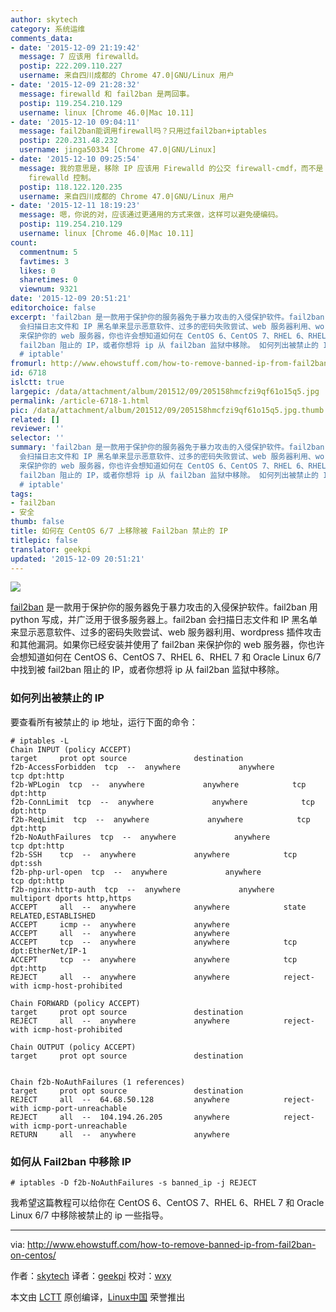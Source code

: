 ```yaml
---
author: skytech
category: 系统运维
comments_data:
- date: '2015-12-09 21:19:42'
  message: 7 应该用 firewalld。
  postip: 222.209.110.227
  username: 来自四川成都的 Chrome 47.0|GNU/Linux 用户
- date: '2015-12-09 21:28:32'
  message: firewalld 和 fail2ban 是两回事。
  postip: 119.254.210.129
  username: linux [Chrome 46.0|Mac 10.11]
- date: '2015-12-10 09:04:11'
  message: fail2ban能调用firewall吗？只用过fail2ban+iptables
  postip: 220.231.48.232
  username: jinga50334 [Chrome 47.0|GNU/Linux]
- date: '2015-12-10 09:25:54'
  message: 我的意思是，移除 IP 应该用 Firewalld 的公交 firewall-cmdf，而不是 iptables。因为默认设置下，7 的防火墙是由
    firewalld 控制。
  postip: 118.122.120.235
  username: 来自四川成都的 Chrome 47.0|GNU/Linux 用户
- date: '2015-12-11 18:19:23'
  message: 嗯，你说的对，应该通过更通用的方式来做，这样可以避免硬编码。
  postip: 119.254.210.129
  username: linux [Chrome 46.0|Mac 10.11]
count:
  commentnum: 5
  favtimes: 3
  likes: 0
  sharetimes: 0
  viewnum: 9321
date: '2015-12-09 20:51:21'
editorchoice: false
excerpt: 'fail2ban 是一款用于保护你的服务器免于暴力攻击的入侵保护软件。fail2ban 用 python 写成，并广泛用于很多服务器上。fail2ban
  会扫描日志文件和 IP 黑名单来显示恶意软件、过多的密码失败尝试、web 服务器利用、wordpress 插件攻击和其他漏洞。如果你已经安装并使用了 fail2ban
  来保护你的 web 服务器，你也许会想知道如何在 CentOS 6、CentOS 7、RHEL 6、RHEL 7 和 Oracle Linux 6/7 中找到被
  fail2ban 阻止的 IP，或者你想将 ip 从 fail2ban 监狱中移除。 如何列出被禁止的 IP 要查看所有被禁止的 ip 地址，运行下面的命令：
  # iptable'
fromurl: http://www.ehowstuff.com/how-to-remove-banned-ip-from-fail2ban-on-centos/
id: 6718
islctt: true
largepic: /data/attachment/album/201512/09/205158hmcfzi9qf61o15q5.jpg
permalink: /article-6718-1.html
pic: /data/attachment/album/201512/09/205158hmcfzi9qf61o15q5.jpg.thumb.jpg
related: []
reviewer: ''
selector: ''
summary: 'fail2ban 是一款用于保护你的服务器免于暴力攻击的入侵保护软件。fail2ban 用 python 写成，并广泛用于很多服务器上。fail2ban
  会扫描日志文件和 IP 黑名单来显示恶意软件、过多的密码失败尝试、web 服务器利用、wordpress 插件攻击和其他漏洞。如果你已经安装并使用了 fail2ban
  来保护你的 web 服务器，你也许会想知道如何在 CentOS 6、CentOS 7、RHEL 6、RHEL 7 和 Oracle Linux 6/7 中找到被
  fail2ban 阻止的 IP，或者你想将 ip 从 fail2ban 监狱中移除。 如何列出被禁止的 IP 要查看所有被禁止的 ip 地址，运行下面的命令：
  # iptable'
tags:
- fail2ban
- 安全
thumb: false
title: 如何在 CentOS 6/7 上移除被 Fail2ban 禁止的 IP
titlepic: false
translator: geekpi
updated: '2015-12-09 20:51:21'
---
```


![](/data/attachment/album/201512/09/205158hmcfzi9qf61o15q5.jpg)


[fail2ban](http://www.fail2ban.org/wiki/index.php/Main_Page) 是一款用于保护你的服务器免于暴力攻击的入侵保护软件。fail2ban 用 python 写成，并广泛用于很多服务器上。fail2ban 会扫描日志文件和 IP 黑名单来显示恶意软件、过多的密码失败尝试、web 服务器利用、wordpress 插件攻击和其他漏洞。如果你已经安装并使用了 fail2ban 来保护你的 web 服务器，你也许会想知道如何在 CentOS 6、CentOS 7、RHEL 6、RHEL 7 和 Oracle Linux 6/7 中找到被 fail2ban 阻止的 IP，或者你想将 ip 从 fail2ban 监狱中移除。


### 如何列出被禁止的 IP


要查看所有被禁止的 ip 地址，运行下面的命令：



```
# iptables -L
Chain INPUT (policy ACCEPT)
target     prot opt source               destination
f2b-AccessForbidden  tcp  --  anywhere             anywhere            tcp dpt:http
f2b-WPLogin  tcp  --  anywhere             anywhere            tcp dpt:http
f2b-ConnLimit  tcp  --  anywhere             anywhere            tcp dpt:http
f2b-ReqLimit  tcp  --  anywhere             anywhere            tcp dpt:http
f2b-NoAuthFailures  tcp  --  anywhere             anywhere            tcp dpt:http
f2b-SSH    tcp  --  anywhere             anywhere            tcp dpt:ssh
f2b-php-url-open  tcp  --  anywhere             anywhere            tcp dpt:http
f2b-nginx-http-auth  tcp  --  anywhere             anywhere            multiport dports http,https
ACCEPT     all  --  anywhere             anywhere            state RELATED,ESTABLISHED
ACCEPT     icmp --  anywhere             anywhere
ACCEPT     all  --  anywhere             anywhere
ACCEPT     tcp  --  anywhere             anywhere            tcp dpt:EtherNet/IP-1
ACCEPT     tcp  --  anywhere             anywhere            tcp dpt:http
REJECT     all  --  anywhere             anywhere            reject-with icmp-host-prohibited

Chain FORWARD (policy ACCEPT)
target     prot opt source               destination
REJECT     all  --  anywhere             anywhere            reject-with icmp-host-prohibited

Chain OUTPUT (policy ACCEPT)
target     prot opt source               destination


Chain f2b-NoAuthFailures (1 references)
target     prot opt source               destination
REJECT     all  --  64.68.50.128         anywhere            reject-with icmp-port-unreachable
REJECT     all  --  104.194.26.205       anywhere            reject-with icmp-port-unreachable
RETURN     all  --  anywhere             anywhere

```

### 如何从 Fail2ban 中移除 IP



```
# iptables -D f2b-NoAuthFailures -s banned_ip -j REJECT

```

我希望这篇教程可以给你在 CentOS 6、CentOS 7、RHEL 6、RHEL 7 和 Oracle Linux 6/7 中移除被禁止的 ip 一些指导。




---


via: <http://www.ehowstuff.com/how-to-remove-banned-ip-from-fail2ban-on-centos/>


作者：[skytech](http://www.ehowstuff.com/author/skytech/) 译者：[geekpi](https://github.com/geekpi) 校对：[wxy](https://github.com/wxy)


本文由 [LCTT](https://github.com/LCTT/TranslateProject) 原创编译，[Linux中国](https://linux.cn/) 荣誉推出